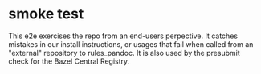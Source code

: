 # smoke test

This e2e exercises the repo from an end-users perpective.
It catches mistakes in our install instructions, or usages that fail when called from an "external" repository to rules_pandoc.
It is also used by the presubmit check for the Bazel Central Registry.
